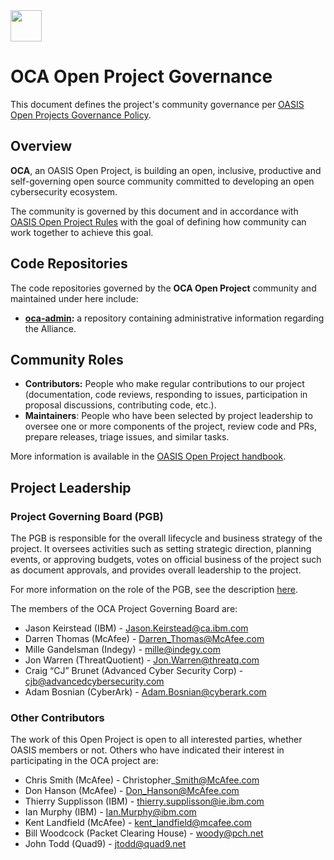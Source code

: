 <img src="graphics/oca-logo.png" width="50">

# OCA Open Project Governance

This document defines the project's community governance per 
[OASIS Open Projects Governance Policy](https://github.com/oasis-open-projects/documentation/blob/master/policy/project-governance.md).

## Overview

**OCA**, an OASIS Open Project, is building an open, inclusive, productive and 
self-governing open source community committed to developing an open cybersecurity ecosystem. 

The community is governed by this document and in accordance with 
[OASIS Open Project Rules](https://www.oasis-open.org/policies-guidelines/open-projects-process) with the goal of defining 
how community can work together to achieve this goal.

## Code Repositories

The code repositories governed by the **OCA Open Project** community and maintained under 
here include:

* **[oca-admin](https://github.com/opencybersecurityalliance/oca-admin):** a repository 
containing administrative information regarding the Alliance.

## Community Roles

* **Contributors:** People who make regular contributions to our project (documentation, code 
reviews, responding to issues, participation in proposal discussions, contributing code, etc.).
* **Maintainers**: People who have been selected by project leadership to oversee one or more 
components of the project, review code and PRs, prepare releases, triage issues, and similar tasks.

More information is available in the [OASIS Open Project handbook](https://www.oasis-open.org/oasis-open-projects-handbook).

## Project Leadership

### Project Governing Board (PGB)

The PGB is responsible for the overall lifecycle and business strategy of the project. 
It oversees activities such as setting strategic direction, planning events, or approving budgets, 
votes on official business of the project such as document approvals, and provides overall 
leadership to the project. 

For more information on the role of the PGB, see the description [here](https://github.com/oasis-open-projects/documentation/blob/master/guides/getting-started-guide.md#identifying-roles).

The members of the OCA Project Governing Board are: 

* Jason Keirstead (IBM) - Jason.Keirstead@ca.ibm.com
* Darren Thomas (McAfee) - Darren_Thomas@McAfee.com
* Mille Gandelsman (Indegy) - mille@indegy.com
* Jon Warren (ThreatQuotient) - Jon.Warren@threatq.com 
* Craig “CJ” Brunet (Advanced Cyber Security Corp) - cjb@advancedcybersecurity.com 
* Adam Bosnian (CyberArk) - Adam.Bosnian@cyberark.com

### Other Contributors 

The work of this Open Project is open to all interested parties, whether OASIS members or 
not. Others who have indicated their interest in participating in the OCA project are: 

* Chris Smith (McAfee) - Christopher\_Smith@McAfee.com
* Don Hanson (McAfee) - Don_Hanson@McAfee.com
* Thierry Supplisson (IBM) - thierry.supplisson@ie.ibm.com
* Ian Murphy (IBM) - Ian.Murphy@ibm.com
* Kent Landfield (McAfee) - kent_landfield@mcafee.com
* Bill Woodcock (Packet Clearing House) - woody@pch.net
* John Todd (Quad9) - jtodd@quad9.net
